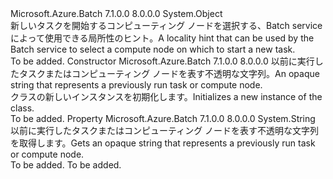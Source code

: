 <Type Name="AffinityInformation" FullName="Microsoft.Azure.Batch.AffinityInformation">
  <TypeSignature Language="C#" Value="public class AffinityInformation" />
  <TypeSignature Language="ILAsm" Value=".class public auto ansi beforefieldinit AffinityInformation extends System.Object" />
  <TypeSignature Language="DocId" Value="T:Microsoft.Azure.Batch.AffinityInformation" />
  <TypeSignature Language="VB.NET" Value="Public Class AffinityInformation" />
  <TypeSignature Language="F#" Value="type AffinityInformation = class&#xA;    interface ITransportObjectProvider&lt;AffinityInformation&gt;&#xA;    interface IPropertyMetadata&#xA;    interface IModifiable&#xA;    interface IReadOnly" />
  <AssemblyInfo>
    <AssemblyName>Microsoft.Azure.Batch</AssemblyName>
    <AssemblyVersion>7.1.0.0</AssemblyVersion>
    <AssemblyVersion>8.0.0.0</AssemblyVersion>
  </AssemblyInfo>
  <Base>
    <BaseTypeName>System.Object</BaseTypeName>
  </Base>
  <Interfaces />
  <Docs>
    <summary>
            <span data-ttu-id="4eb10-101">新しいタスクを開始するコンピューティング ノードを選択する、Batch service によって使用できる局所性のヒント。</span><span class="sxs-lookup"><span data-stu-id="4eb10-101">A locality hint that can be used by the Batch service to select a compute node on which to start a new task.</span></span>
            </summary>
    <remarks>To be added.</remarks>
  </Docs>
  <Members>
    <Member MemberName=".ctor">
      <MemberSignature Language="C#" Value="public AffinityInformation (string affinityId);" />
      <MemberSignature Language="ILAsm" Value=".method public hidebysig specialname rtspecialname instance void .ctor(string affinityId) cil managed" />
      <MemberSignature Language="DocId" Value="M:Microsoft.Azure.Batch.AffinityInformation.#ctor(System.String)" />
      <MemberSignature Language="VB.NET" Value="Public Sub New (affinityId As String)" />
      <MemberSignature Language="F#" Value="new Microsoft.Azure.Batch.AffinityInformation : string -&gt; Microsoft.Azure.Batch.AffinityInformation" Usage="new Microsoft.Azure.Batch.AffinityInformation affinityId" />
      <MemberType>Constructor</MemberType>
      <AssemblyInfo>
        <AssemblyName>Microsoft.Azure.Batch</AssemblyName>
        <AssemblyVersion>7.1.0.0</AssemblyVersion>
        <AssemblyVersion>8.0.0.0</AssemblyVersion>
      </AssemblyInfo>
      <Parameters>
        <Parameter Name="affinityId" Type="System.String" />
      </Parameters>
      <Docs>
        <param name="affinityId"><span data-ttu-id="4eb10-102">以前に実行したタスクまたはコンピューティング ノードを表す不透明な文字列。</span><span class="sxs-lookup"><span data-stu-id="4eb10-102">An opaque string that represents a previously run task or compute node.</span></span></param>
        <summary>
            <span data-ttu-id="4eb10-103"><see cref="T:Microsoft.Azure.Batch.AffinityInformation" /> クラスの新しいインスタンスを初期化します。</span><span class="sxs-lookup"><span data-stu-id="4eb10-103">Initializes a new instance of the <see cref="T:Microsoft.Azure.Batch.AffinityInformation" /> class.</span></span>
            </summary>
        <remarks>To be added.</remarks>
      </Docs>
    </Member>
    <Member MemberName="AffinityId">
      <MemberSignature Language="C#" Value="public string AffinityId { get; }" />
      <MemberSignature Language="ILAsm" Value=".property instance string AffinityId" />
      <MemberSignature Language="DocId" Value="P:Microsoft.Azure.Batch.AffinityInformation.AffinityId" />
      <MemberSignature Language="VB.NET" Value="Public ReadOnly Property AffinityId As String" />
      <MemberSignature Language="F#" Value="member this.AffinityId : string" Usage="Microsoft.Azure.Batch.AffinityInformation.AffinityId" />
      <MemberType>Property</MemberType>
      <AssemblyInfo>
        <AssemblyName>Microsoft.Azure.Batch</AssemblyName>
        <AssemblyVersion>7.1.0.0</AssemblyVersion>
        <AssemblyVersion>8.0.0.0</AssemblyVersion>
      </AssemblyInfo>
      <ReturnValue>
        <ReturnType>System.String</ReturnType>
      </ReturnValue>
      <Docs>
        <summary>
            <span data-ttu-id="4eb10-104">以前に実行したタスクまたはコンピューティング ノードを表す不透明な文字列を取得します。</span><span class="sxs-lookup"><span data-stu-id="4eb10-104">Gets an opaque string that represents a previously run task or compute node.</span></span>
            </summary>
        <value>To be added.</value>
        <remarks>To be added.</remarks>
      </Docs>
    </Member>
  </Members>
</Type>